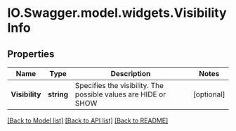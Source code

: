 # IO.Swagger.model.widgets.VisibilityInfo
## Properties

Name | Type | Description | Notes
------------ | ------------- | ------------- | -------------
**Visibility** | **string** | Specifies the visibility. The possible values are HIDE or SHOW | [optional] 

[[Back to Model list]](../README.md#documentation-for-models) [[Back to API list]](../README.md#documentation-for-api-endpoints) [[Back to README]](../README.md)

